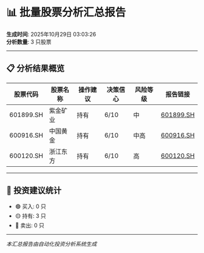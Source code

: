 # 📊 批量股票分析汇总报告

**生成时间**: 2025年10月29日 03:03:26  
**分析数量**: 3 只股票

---

## 📋 分析结果概览

| 股票代码 | 股票名称 | 操作建议 | 决策信心 | 风险等级 | 报告链接 |
|---------|---------|---------|---------|---------|---------|
| 601899.SH | 紫金矿业 | 持有 | 6/10 | 中 | [601899.SH](601899/2025-10-29/analysis_025523.md) |
| 600916.SH | 中国黄金 | 持有 | 6/10 | 中高 | [600916.SH](600916/2025-10-29/analysis_025926.md) |
| 600120.SH | 浙江东方 | 持有 | 6/10 | 高 | [600120.SH](600120/2025-10-29/analysis_030326.md) |

---

## 🎯 投资建议统计

- 🟢 买入: 0 只
- 🟡 持有: 3 只
- 🔴 卖出: 0 只

---

*本汇总报告由自动化投资分析系统生成*
